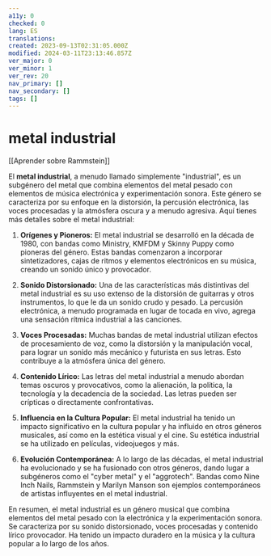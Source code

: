 ```yaml
---
a11y: 0
checked: 0
lang: ES
translations: 
created: 2023-09-13T02:31:05.000Z
modified: 2024-03-11T23:13:46.857Z
ver_major: 0
ver_minor: 1
ver_rev: 20
nav_primary: []
nav_secondary: []
tags: []
---
```

# metal industrial

[[Aprender sobre Rammstein]]

El **metal industrial**, a menudo llamado simplemente "industrial", es un subgénero del metal que combina elementos del metal pesado con elementos de música electrónica y experimentación sonora. Este género se caracteriza por su enfoque en la distorsión, la percusión electrónica, las voces procesadas y la atmósfera oscura y a menudo agresiva. Aquí tienes más detalles sobre el metal industrial:

1. **Orígenes y Pioneros:** El metal industrial se desarrolló en la década de 1980, con bandas como Ministry, KMFDM y Skinny Puppy como pioneras del género. Estas bandas comenzaron a incorporar sintetizadores, cajas de ritmos y elementos electrónicos en su música, creando un sonido único y provocador.
    
2. **Sonido Distorsionado:** Una de las características más distintivas del metal industrial es su uso extenso de la distorsión de guitarras y otros instrumentos, lo que le da un sonido crudo y pesado. La percusión electrónica, a menudo programada en lugar de tocada en vivo, agrega una sensación rítmica industrial a las canciones.
    
3. **Voces Procesadas:** Muchas bandas de metal industrial utilizan efectos de procesamiento de voz, como la distorsión y la manipulación vocal, para lograr un sonido más mecánico y futurista en sus letras. Esto contribuye a la atmósfera única del género.
    
4. **Contenido Lírico:** Las letras del metal industrial a menudo abordan temas oscuros y provocativos, como la alienación, la política, la tecnología y la decadencia de la sociedad. Las letras pueden ser crípticas o directamente confrontativas.
    
5. **Influencia en la Cultura Popular:** El metal industrial ha tenido un impacto significativo en la cultura popular y ha influido en otros géneros musicales, así como en la estética visual y el cine. Su estética industrial se ha utilizado en películas, videojuegos y más.
    
6. **Evolución Contemporánea:** A lo largo de las décadas, el metal industrial ha evolucionado y se ha fusionado con otros géneros, dando lugar a subgéneros como el "cyber metal" y el "aggrotech". Bandas como Nine Inch Nails, Rammstein y Marilyn Manson son ejemplos contemporáneos de artistas influyentes en el metal industrial.
    

En resumen, el metal industrial es un género musical que combina elementos del metal pesado con la electrónica y la experimentación sonora. Se caracteriza por su sonido distorsionado, voces procesadas y contenido lírico provocador. Ha tenido un impacto duradero en la música y la cultura popular a lo largo de los años.